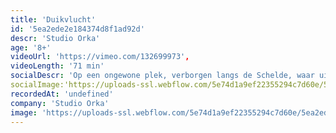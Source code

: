 ```yaml
---
title: 'Duikvlucht'
id: '5ea2ede2e184374d8f1ad92d'
descr: 'Studio Orka'
age: '8+'
videoUrl: 'https://vimeo.com/132699973',
videoLength: '71 min'
socialDescr: 'Op een ongewone plek, verborgen langs de Schelde, waar uilen ’s nachts de wacht houden, ver weg van drukte en gewoel, staat iets te gebeuren. Vier mensen ontmoeten elkaar en delen er lief en leed, geheimen oh zo zwaar ... Wat als een geheim zo zwaar weegt dat je het alleen niet kunt dragen? Hoeveel weegt dat eigenlijk, een geheim? Kan je het per post versturen? En wil je zoiets wel in je brievenbus?'
socialImage:'https://uploads-ssl.webflow.com/5e74d1a9ef22355294c7d60e/5ea2ed37f5ab6830780c7d6e_%C2%A9PhileDeprez2145.jpg'
recordedAt: 'undefined'
company: 'Studio Orka'
image: 'https://uploads-ssl.webflow.com/5e74d1a9ef22355294c7d60e/5ea2ed37f5ab6830780c7d6e_%C2%A9PhileDeprez2145.jpg'
---
```

